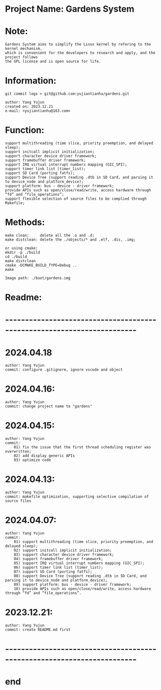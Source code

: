 # Project Name: Gardens System
# 
# Note:
    Gardens System aims to simplify the Linux kernel by refering to the kernel mechanism,
    which is convenient for the developers to research and apply, and the project follows
    the GPL license and is open source for life.

# Information:
    git commit logs > git@github.com:yujiantianhu/gardens.git
    
    author: Yang Yujun
    created on: 2023.12.21
    e-mail: <yujiantianhu@163.com>

# Function:
    support multithreading (time slice, priority preemption, and delayed sleep);
    support initcall implicit initialization;
    support character device driver framework;
    support framebuffer driver framework;
    support IRQ virtual interrupt numbers mapping (GIC_SPI);
    support timer link list (timer_list);
    support SD Card (porting fatfs);
    support Device Tree (support reading .dtb in SD Card, and parsing it to device_node and platform_device);
    support platform: bus - device - driver framework;
    provide APIs such as open/close/read/write, access hardware through “fd” and “file_operations”;
    support flexible selection of source files to be complied through Makefile;
    
# Methods:
    make clean:     delete all the .o and .d;
    make distclean: delete the ./objects/* and .elf, .dis, .img;
    
    or using cmake:
    mkdir -p ./build
    cd ./build
    make distclean
    cmake -DCMAKE_BUILD_TYPE=Debug ..
    make
    
    Image path: ./boot/gardens.img

# Readme:
# -----------------------------------------------------------------------

# 2024.04.18
    author: Yang Yujun
    commit: configure .gitignore, ignore vscode and object

# 2024.04.16:
    author: Yang Yujun
    commit: change project name to "gardens"

# 2024.04.15:
    author: Yang Yujun
    commit: 
        01) fix the issue that the first thread scheduling register was overwritten;
        02) add display generic APIs
        03) optimize code

# 2024.04.13:
    author: Yang Yujun
    commit: makefile optimization, supporting selective compilation of source files

# 2024.04.07:
    author: Yang Yujun
    commit:
        01) support multithreading (time slice, priority preemption, and delayed sleep);
        02) support initcall implicit initialization;
        03) support character device driver framework;
        04) support framebuffer driver framework;
        05) support IRQ virtual interrupt numbers mapping (GIC_SPI);
        06) support timer link list (timer_list);
        07) support SD Card (porting fatfs);
        08) support Device Tree (support reading .dtb in SD Card, and parsing it to device_node and platform_device);
        09) support platform: bus - device - driver framework;
        10) provide APIs such as open/close/read/write, access hardware through “fd” and “file_operations”.

# 2023.12.21:
    author: Yang Yujun
    commit: create README.md first
    
# -----------------------------------------------------------------------
# end

